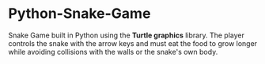 # Python-Snake-Game
Snake Game built in Python using the **Turtle graphics** library.   The player controls the snake with the arrow keys and must eat the food to grow longer while avoiding collisions with the walls or the snake's own body.
